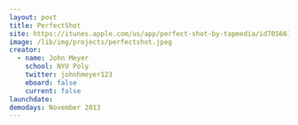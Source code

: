 ```yaml
---
layout: post
title: PerfectShot
site: https://itunes.apple.com/us/app/perfect-shot-by-tapmedia/id705661027?ls=1&mt=8
image: /lib/img/projects/perfectshot.jpeg
creator: 
  - name: John Meyer
    school: NYU Poly 
    twitter: johnhmeyer123
    eboard: false
    current: false
launchdate:
demodays: November 2013
---
```

